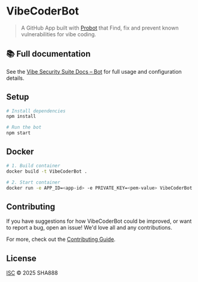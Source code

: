 # VibeCoderBot

> A GitHub App built with [Probot](https://github.com/probot/probot) that Find, fix and prevent known vulnerabilities for vibe coding.

## 📚 Full documentation

See the [Vibe Security Suite Docs – Bot](https://github.com/vibe-security/vibe-security-suite/blob/main/docs-site/docs/intro.md) for full usage and configuration details.

## Setup

```sh
# Install dependencies
npm install

# Run the bot
npm start
```

## Docker

```sh
# 1. Build container
docker build -t VibeCoderBot .

# 2. Start container
docker run -e APP_ID=<app-id> -e PRIVATE_KEY=<pem-value> VibeCoderBot
```

## Contributing

If you have suggestions for how VibeCoderBot could be improved, or want to report a bug, open an issue! We'd love all and any contributions.

For more, check out the [Contributing Guide](CONTRIBUTING.md).

## License

[ISC](LICENSE) © 2025 SHA888
